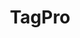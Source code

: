---
title: TagPro
crosslinks:
- MLTP
- NLTP
- place
- ELTP
- EggLeague
- livven
- videos
- AskReddit
- announcements
- tagproracing
- USContenders
- todayilearned
- TagProTesting
- MTPL
- Serendipity
- interestingasfuck
- ProgrammerHumor
- TagProMeme
- RadiusTP
- spheremasterrace
---